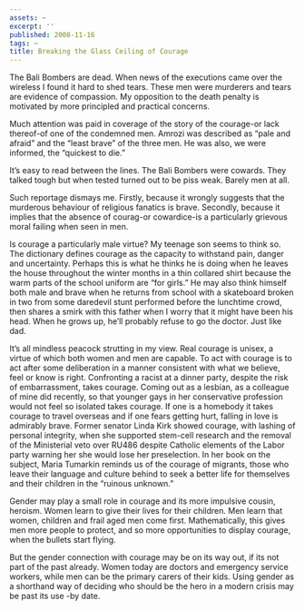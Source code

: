 ```yaml
---
assets: ~
excerpt: ''
published: 2008-11-16
tags: ~
title: Breaking the Glass Ceiling of Courage
---
```

The Bali Bombers are dead. When news of the executions came over the
wireless I found it hard to shed tears. These men were murderers and
tears are evidence of compassion. My opposition to the death penalty is
motivated by more principled and practical concerns.

Much attention was paid in coverage of the story of the courage-or lack
thereof-of one of the condemned men. Amrozi was described as “pale and
afraid” and the “least brave” of the three men. He was also, we were
informed, the “quickest to die.”

It’s easy to read between the lines. The Bali Bombers were cowards. They
talked tough but when tested turned out to be piss weak. Barely men at
all.

Such reportage dismays me. Firstly, because it wrongly suggests that the
murderous behaviour of religious fanatics is brave. Secondly, because it
implies that the absence of courag-or cowardice-is a particularly
grievous moral failing when seen in men.

Is courage a particularly male virtue? My teenage son seems to think so.
The dictionary defines courage as the capacity to withstand pain, danger
and uncertainty. Perhaps this is what he thinks he is doing when he
leaves the house throughout the winter months in a thin collared shirt
because the warm parts of the school uniform are “for girls.” He may
also think himself both male and brave when he returns from school with
a skateboard broken in two from some daredevil stunt performed before
the lunchtime crowd, then shares a smirk with this father when I worry
that it might have been his head. When he grows up, he’ll probably
refuse to go the doctor. Just like dad.

It’s all mindless peacock strutting in my view. Real courage is unisex,
a virtue of which both women and men are capable. To act with courage is
to act after some deliberation in a manner consistent with what we
believe, feel or know is right. Confronting a racist at a dinner party,
despite the risk of embarrassment, takes courage. Coming out as a
lesbian, as a colleague of mine did recently, so that younger gays in
her conservative profession would not feel so isolated takes courage. If
one is a homebody it takes courage to travel overseas and if one fears
getting hurt, falling in love is admirably brave. Former senator Linda
Kirk showed courage, with lashing of personal integrity, when she
supported stem-cell research and the removal of the Ministerial veto
over RU486 despite Catholic elements of the Labor party warning her she
would lose her preselection. In her book on the subject, Maria Tumarkin
reminds us of the courage of migrants, those who leave their language
and culture behind to seek a better life for themselves and their
children in the “ruinous unknown.”

Gender may play a small role in courage and its more impulsive cousin,
heroism. Women learn to give their lives for their children. Men learn
that women, children and frail aged men come first. Mathematically, this
gives men more people to protect, and so more opportunities to display
courage, when the bullets start flying.

But the gender connection with courage may be on its way out, if its not
part of the past already. Women today are doctors and emergency service
workers, while men can be the primary carers of their kids. Using gender
as a shorthand way of deciding who should be the hero in a modern crisis
may be past its use -by date.